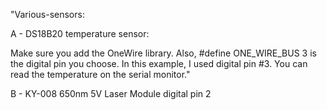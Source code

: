 "Various-sensors:

A -  DS18B20 temperature sensor:

Make sure you add the OneWire library. Also, #define ONE_WIRE_BUS 3 is the digital pin you choose. 
In this example, I used digital pin #3. 
You can read the temperature on the serial monitor."

B - KY-008 650nm 5V Laser Module
    digital pin 2
    
 
